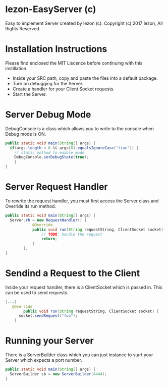 # Iezon-EasyServer (c)
Easy to implement Server created by Iezon (c). Copyright (c) 2017 Iezon, All Rights Reserved.

# Installation Instructions
Please find enclosed the MIT Liscence before continuing with this instillation.

- Inside your SRC path, copy and paste the files into a default package.
- Turn on debugging for the Server.
- Create a handler for your Client Socket requests.
- Start the Server.

# Server Debug Mode
DebugConsole is a class which allows you to write to the console when Debug mode is ON.

```java
public static void main(String[] args) {
  if(args.length < 0 && args[0].equalsIgnoreCase("true")) {
    // static method to enable mode
    DebugConsole.setDebugState(true);
	}
}
```

# Server Request Handler
To rewrite the request handler, you must first access the Server class and Override its run method.

```java
public static void main(String[] args) {
  Server.rh = new RequestHandler() {
			@Override
			public void run(String requestString, ClientSocket socket) {
				// TODO: handle the request
				return;
			}
		};
}
```

# Sendind a Request to the Client
Inside your request handler, there is a ClientSocket which is passed in. This can be used to send requests.

```java
[...]
   @Override
		public void run(String requestString, ClientSocket socket) {
      socket.sendRequest("foo");
    }
```

# Running your Server
There is a ServerBuilder class which you can just instance to start your Server which expects a port number.

```java
public static void main(String[] args) {
  ServerBuilder sb = new ServerBuilder(4444);
}
```
